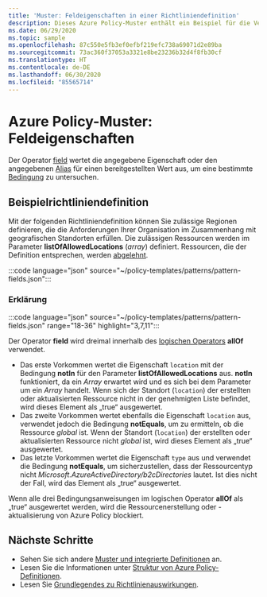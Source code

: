 ```yaml
---
title: 'Muster: Feldeigenschaften in einer Richtliniendefinition'
description: Dieses Azure Policy-Muster enthält ein Beispiel für die Verwendung von Feldeigenschaften in einer Richtliniendefinition.
ms.date: 06/29/2020
ms.topic: sample
ms.openlocfilehash: 87c550e5fb3ef0efbf219efc738a69071d2e89ba
ms.sourcegitcommit: 73ac360f37053a3321e8be23236b32d4f8fb30cf
ms.translationtype: HT
ms.contentlocale: de-DE
ms.lasthandoff: 06/30/2020
ms.locfileid: "85565714"
---
```

# <a name="azure-policy-pattern-field-properties"></a>Azure Policy-Muster: Feldeigenschaften

Der Operator [field](../concepts/definition-structure.md#fields) wertet die angegebene Eigenschaft oder den angegebenen [Alias](../concepts/definition-structure.md#aliases) für einen bereitgestellten Wert aus, um eine bestimmte [Bedingung](../concepts/definition-structure.md#conditions) zu untersuchen.

## <a name="sample-policy-definition"></a>Beispielrichtliniendefinition

Mit der folgenden Richtliniendefinition können Sie zulässige Regionen definieren, die die Anforderungen Ihrer Organisation im Zusammenhang mit geografischen Standorten erfüllen. Die zulässigen Ressourcen werden im Parameter **listOfAllowedLocations** (_array_) definiert. Ressourcen, die der Definition entsprechen, werden [abgelehnt](../concepts/effects.md#deny).

:::code language="json" source="~/policy-templates/patterns/pattern-fields.json":::

### <a name="explanation"></a>Erklärung

:::code language="json" source="~/policy-templates/patterns/pattern-fields.json" range="18-36" highlight="3,7,11":::

Der Operator **field** wird dreimal innerhalb des [logischen Operators](../concepts/definition-structure.md#logical-operators) **allOf** verwendet.

- Das erste Vorkommen wertet die Eigenschaft `location` mit der Bedingung **notIn** für den Parameter **listOfAllowedLocations** aus. **notIn** funktioniert, da ein _Array_ erwartet wird und es sich bei dem Parameter um ein _Array_ handelt. Wenn sich der Standort (`location`) der erstellten oder aktualisierten Ressource nicht in der genehmigten Liste befindet, wird dieses Element als „true“ ausgewertet.
- Das zweite Vorkommen wertet ebenfalls die Eigenschaft `location` aus, verwendet jedoch die Bedingung **notEquals**, um zu ermitteln, ob die Ressource _global_ ist. Wenn der Standort (`location`) der erstellten oder aktualisierten Ressource nicht _global_ ist, wird dieses Element als „true“ ausgewertet.
- Das letzte Vorkommen wertet die Eigenschaft `type` aus und verwendet die Bedingung **notEquals**, um sicherzustellen, dass der Ressourcentyp nicht _Microsoft.AzureActiveDirectory/b2cDirectories_ lautet. Ist dies nicht der Fall, wird das Element als „true“ ausgewertet.

Wenn alle drei Bedingungsanweisungen im logischen Operator **allOf** als „true“ ausgewertet werden, wird die Ressourcenerstellung oder -aktualisierung von Azure Policy blockiert.

## <a name="next-steps"></a>Nächste Schritte

- Sehen Sie sich andere [Muster und integrierte Definitionen](./index.md) an.
- Lesen Sie die Informationen unter [Struktur von Azure Policy-Definitionen](../concepts/definition-structure.md).
- Lesen Sie [Grundlegendes zu Richtlinienauswirkungen](../concepts/effects.md).